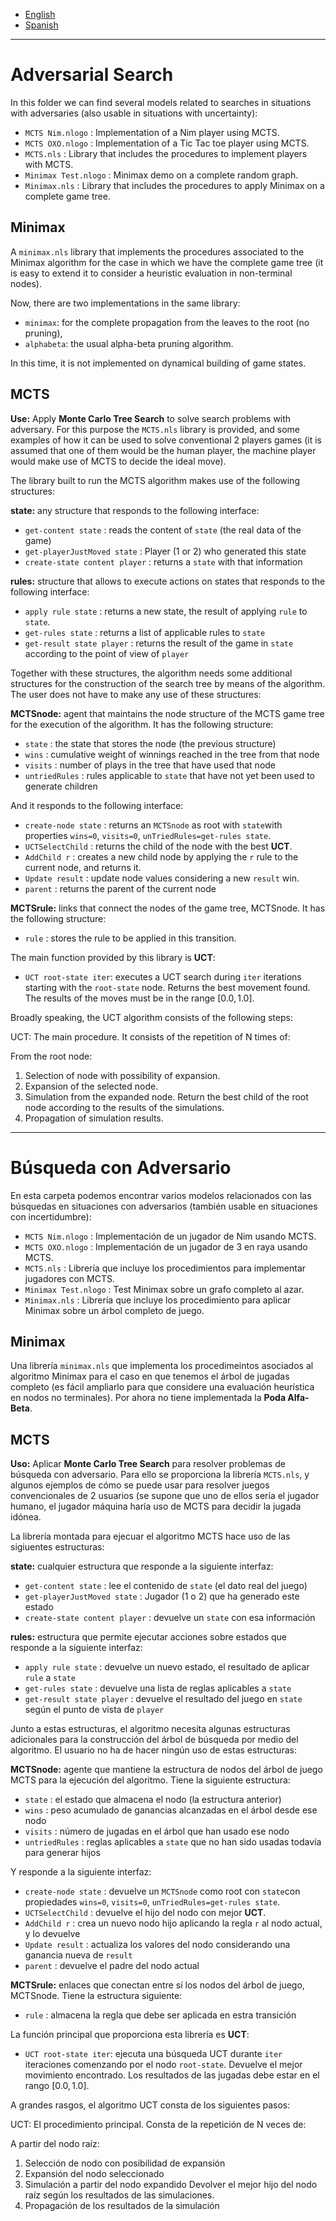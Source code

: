+ [English](#adversarial-search)
+ [Spanish](#Búsqueda-con-adversario)

---------------------

# Adversarial Search

In this folder we can find several models related to searches in situations with adversaries (also usable in situations with uncertainty):

+ `MCTS Nim.nlogo` : Implementation of a Nim player using MCTS.
+ `MCTS OXO.nlogo` : Implementation of a Tic Tac toe player using MCTS.
+ `MCTS.nls` : Library that includes the procedures to implement players with MCTS.
+ `Minimax Test.nlogo` : Minimax demo on a complete random graph.
+ `Minimax.nls` : Library that includes the procedures to apply Minimax on a complete game tree.

## Minimax

A `minimax.nls` library that implements the procedures associated to the Minimax algorithm for the case in which we have the complete game tree (it is easy to extend it to consider a heuristic evaluation in non-terminal nodes). 

Now, there are two implementations in the same library: 
+ `minimax`: for the complete propagation from the leaves to the root (no pruning), 
+ `alphabeta`: the usual alpha-beta pruning algorithm.

In this time, it is not implemented on dynamical building of game states.


## MCTS

**Use:** Apply **Monte Carlo Tree Search** to solve search problems with adversary. For this purpose the `MCTS.nls` library is provided, and some examples of how it can be used to solve conventional 2 players games (it is assumed that one of them would be the human player, the machine player would make use of MCTS to decide the ideal move).

The library built to run the MCTS algorithm makes use of the following structures:

**state:** any structure that responds to the following interface:
+ `get-content state` : reads the content of `state` (the real data of the game)
+ `get-playerJustMoved state` : Player (1 or 2) who generated this state
+ `create-state content player` : returns a `state` with that information
	
**rules:** structure that allows to execute actions on states that responds to the following interface:
+ `apply rule state` : returns a new state, the result of applying `rule` to `state`.
+ `get-rules state` : returns a list of applicable rules to `state`
+ `get-result state player` : returns the result of the game in `state` according to the point of view of `player` 
	
Together with these structures, the algorithm needs some additional structures for the construction of the search tree by means of the algorithm. The user does not have to make any use of these structures:

**MCTSnode:** agent that maintains the node structure of the MCTS game tree for the execution of the algorithm. It has the following structure:
+ `state` : the state that stores the node (the previous structure)
+ `wins` : cumulative weight of winnings reached in the tree from that node
+ `visits` : number of plays in the tree that have used that node
+ `untriedRules` : rules applicable to `state` that have not yet been used to generate children
	
And it responds to the following interface:
+ `create-node state` : returns an `MCTSnode` as root with `state`with properties `wins=0`, `visits=0`, `unTriedRules=get-rules state`.
+ `UCTSelectChild` : returns the child of the node with the best **UCT**.
+ `AddChild r` : creates a new child node by applying the `r` rule to the current node, and returns it.
+ `Update result` : update node values considering a new `result` win.
+ `parent` : returns the parent of the current node

**MCTSrule:** links that connect the nodes of the game tree, MCTSnode. It has the following structure:
+ `rule` : stores the rule to be applied in this transition.

The main function provided by this library is **UCT**:

+ `UCT root-state iter`: executes a UCT search during `iter` iterations starting with the `root-state` node. Returns the best movement found. The results of the moves must be in the range $[0.0, 1.0]$.

Broadly speaking, the UCT algorithm consists of the following steps:

UCT: The main procedure. It consists of the repetition of N times of:

From the root node:
  1. Selection of node with possibility of expansion.
  2. Expansion of the selected node.
  3. Simulation from the expanded node.
  Return the best child of the root node according to the results of the simulations.
  4. Propagation of simulation results.

--------------------------------

# Búsqueda con Adversario

En esta carpeta podemos encontrar varios modelos relacionados con las búsquedas en situaciones con adversarios (también usable en situaciones con incertidumbre):

+ `MCTS Nim.nlogo` : Implementación de un jugador de Nim usando MCTS.
+ `MCTS OXO.nlogo` : Implementación de un jugador de 3 en raya usando MCTS.
+ `MCTS.nls` :  Librería que incluye los procedimientos para implementar jugadores con MCTS.
+ `Minimax Test.nlogo` : Test Minimax sobre un grafo completo al azar.
+ `Minimax.nls` : Librería que incluye los procedimiento para aplicar Minimax sobre un árbol completo de juego.

## Minimax

Una librería `minimax.nls` que implementa los procedimeintos asociados al algoritmo Minimax para el caso en que tenemos el árbol de jugadas completo (es fácil ampliarlo para que considere una evaluación heurística en nodos no terminales). Por ahora no tiene implementada la **Poda Alfa-Beta**.


## MCTS

**Uso:** Aplicar **Monte Carlo Tree Search** para resolver problemas de búsqueda con adversario. Para ello se proporciona la librería `MCTS.nls`, y algunos ejemplos de cómo se puede usar para resolver juegos convencionales de 2 usuarios (se supone que uno de ellos sería el jugador humano,  el jugador máquina haría uso de MCTS para decidir la jugada idónea.

La librería montada para ejecuar el algoritmo MCTS hace uso de las sigiuentes estructuras:

**state:** cualquier estructura que responde a la siguiente interfaz:
+ `get-content state`           : lee el contenido de `state` (el dato real del juego)
+ `get-playerJustMoved state`   : Jugador (1 o 2) que ha generado este estado
+ `create-state content player` : devuelve un `state` con esa información
	
**rules:** estructura que permite ejecutar acciones sobre estados que responde a la siguiente interfaz:
+ `apply rule state`        : devuelve un nuevo estado, el resultado de aplicar `rule` a `state`
+ `get-rules state`         : devuelve una lista de reglas aplicables a `state`
+ `get-result state player` : devuelve el resultado del juego en `state` según el punto de vista de `player` 
	
Junto a estas estructuras, el algoritmo necesita algunas estructuras adicionales para la construcción del árbol de búsqueda por medio del algoritmo. El usuario no ha de hacer ningún uso de estas estructuras:

**MCTSnode:** agente que mantiene la estructura de nodos del árbol de juego MCTS para la ejecución del algoritmo. Tiene la siguiente estructura:
+ `state`        : el estado que almacena el nodo (la estructura anterior)
+ `wins`         : peso acumulado de ganancias alcanzadas en el árbol desde ese nodo
+ `visits`       : número de jugadas en el árbol que han usado ese nodo
+ `untriedRules` : reglas aplicables a `state` que no han sido usadas todavía para generar hijos
	
Y responde a la siguiente interfaz:
+ `create-node state` : devuelve un `MCTSnode` como root con `state`con propiedades `wins=0`, `visits=0`, `unTriedRules=get-rules state`.
+ `UCTSelectChild`   : devuelve el hijo del nodo con mejor **UCT**.
+ `AddChild r`       : crea un nuevo nodo hijo aplicando la regla `r` al nodo actual, y lo devuelve
+ `Update result`    : actualiza los valores del nodo considerando una ganancia nueva de `result`
+ `parent`           : devuelve el padre del nodo actual

**MCTSrule:** enlaces que conectan entre sí los nodos del árbol de juego, MCTSnode. Tiene la estructura siguiente:
+ `rule`    : almacena la regla que debe ser aplicada en estra transición

La función principal que proporciona esta librería es **UCT**:

+ `UCT root-state iter`: ejecuta una búsqueda UCT durante `iter` iteraciones comenzando por el nodo `root-state`. Devuelve el mejor movimiento encontrado. Los resultados de las jugadas debe estar en el rango $[0.0, 1.0]$.

A grandes rasgos, el algoritmo UCT consta de los siguientes pasos:

UCT: El procedimiento principal. Consta de la repetición de N veces de:

A partir del nodo raíz:
  1. Selección de nodo con posibilidad de expansión
  2. Expansión del nodo seleccionado
  3. Simulación a partir del nodo expandido
  Devolver el mejor hijo del nodo raíz según los resultados de las simulaciones.
  4. Propagación de los resultados de la simulación
